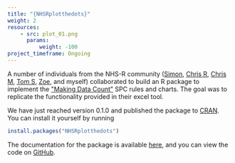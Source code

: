 ```yaml
---
title: "{NHSRplotthedots}"
weight: 2
resources:
    - src: plot_01.png
      params:
          weight: -100
project_timeframe: Ongoing
---
```


A number of individuals from the NHS-R community ([Simon][swm], [Chris R][crs], [Chris M][cm], [Tom S][ts], [Zoe][zt],
and myself) collaborated to build an R package to implement the ["Making Data Count"][mdc] SPC rules and charts. The
goal was to replicate the functionality provided in their excel tool.

We have just reached version 0.1.0 and published the package to [CRAN][cran]. You can install it yourself by running

``` r
install.packages("NHSRplotthedots")
```

The documentation for the package is available [here][docs], and you can view the code on [GitHub][gh].

[swm]: https://twitter.com/SimonWMnhs
[crs]: https://twitter.com/CReadingSkilton
[cm]: https://twitter.com/chrismainey
[ts]: https://twitter.com/analyst42
[zt]: https://twitter.com/Letxuga007

[mdc]: https://www.england.nhs.uk/publication/making-data-count/
[cran]: https://cran.r-project.org/web/packages/NHSRplotthedots/index.html
[docs]: https://nhs-r-community.github.io/NHSRplotthedots/
[gh]: https://github.com/nhs-r-community/NHSRplotthedots
